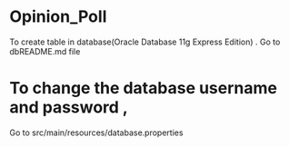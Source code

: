 # Opinion_Poll
To create table in database(Oracle Database 11g Express Edition) .
Go to dbREADME.md file

# To change the database username and password , 
Go to src/main/resources/database.properties
